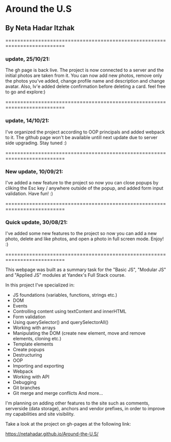 # **Around the U.S** 
## **By Neta Hadar Itzhak**

==========================================================================
### update, 25/10/21:
The gh page is back live.
The project is now connected to a server and the initial photos are taken 
from it.
You can now add new photos, remove only the photos you've added, change 
profile name and description and change avatar.
Also, Iv'e added delete confirmation before deleting a card.
feel free to go and explore:)

==========================================================================
### update, 14/10/21:
I've organized the project according to OOP principals and added webpack
to it. 
The github page won't be available untill next update due to server side
upgrading.
Stay tuned :)

==========================================================================
### New update, 10/09/21:
I've added a new feature to the project so now you can close popups by cliking
the Esc key / anywhere outside of the popup, and added form input validation. 
Have fun! :)

==========================================================================
### Quick update, 30/08/21:
I've added some new features to the project so now you can add a new photo, 
delete and like photos, and open a photo in full screen mode. Enjoy! :)
  
==========================================================================

This webpage was built as a summary task for the "Basic JS", "Modular JS" and "Applied JS" modules at Yandex's Full Stack course.

In this project I've specialized in: 
  * JS foundations (variables, functions, strings etc.)
  * DOM
  * Events
  * Controlling content using textContent and innerHTML
  * Form validation
  * Using querySelector() and querySelectorAll()
  * Working with arrays
  * Manipulating the DOM (create new element, move and remove elements, cloning etc.)
  * Template elements
  * Create popups
  * Destructuring
  * OOP
  * Importing and exporting
  * Webpack
  * Working with API
  * Debugging
  * Git branches
  * Git merge and merge conflicts
  And more...

I'm planning on adding other features to the site such as comments, serverside (data storage), anchors and vendor prefixes,
in order to improve my capabilities and site visibility.

 Take a look at the project on gh-pages at the following link:
 
https://netahadar.github.io/Around-the-U.S/
